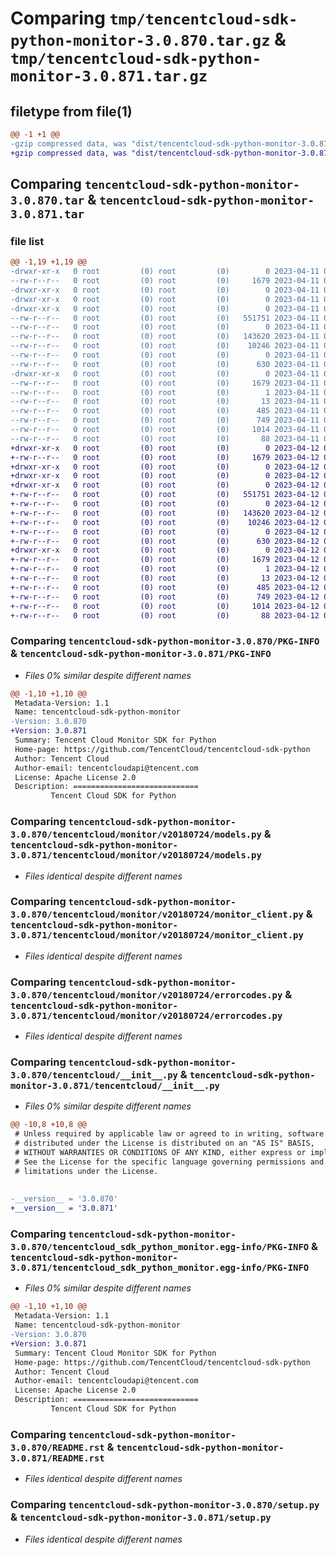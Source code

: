 # Comparing `tmp/tencentcloud-sdk-python-monitor-3.0.870.tar.gz` & `tmp/tencentcloud-sdk-python-monitor-3.0.871.tar.gz`

## filetype from file(1)

```diff
@@ -1 +1 @@
-gzip compressed data, was "dist/tencentcloud-sdk-python-monitor-3.0.870.tar", last modified: Tue Apr 11 03:43:17 2023, max compression
+gzip compressed data, was "dist/tencentcloud-sdk-python-monitor-3.0.871.tar", last modified: Wed Apr 12 00:36:10 2023, max compression
```

## Comparing `tencentcloud-sdk-python-monitor-3.0.870.tar` & `tencentcloud-sdk-python-monitor-3.0.871.tar`

### file list

```diff
@@ -1,19 +1,19 @@
-drwxr-xr-x   0 root         (0) root         (0)        0 2023-04-11 03:43:17.000000 tencentcloud-sdk-python-monitor-3.0.870/
--rw-r--r--   0 root         (0) root         (0)     1679 2023-04-11 03:43:17.000000 tencentcloud-sdk-python-monitor-3.0.870/PKG-INFO
-drwxr-xr-x   0 root         (0) root         (0)        0 2023-04-11 03:43:17.000000 tencentcloud-sdk-python-monitor-3.0.870/tencentcloud/
-drwxr-xr-x   0 root         (0) root         (0)        0 2023-04-11 03:43:17.000000 tencentcloud-sdk-python-monitor-3.0.870/tencentcloud/monitor/
-drwxr-xr-x   0 root         (0) root         (0)        0 2023-04-11 03:43:17.000000 tencentcloud-sdk-python-monitor-3.0.870/tencentcloud/monitor/v20180724/
--rw-r--r--   0 root         (0) root         (0)   551751 2023-04-11 03:43:17.000000 tencentcloud-sdk-python-monitor-3.0.870/tencentcloud/monitor/v20180724/models.py
--rw-r--r--   0 root         (0) root         (0)        0 2023-04-11 03:43:17.000000 tencentcloud-sdk-python-monitor-3.0.870/tencentcloud/monitor/v20180724/__init__.py
--rw-r--r--   0 root         (0) root         (0)   143620 2023-04-11 03:43:17.000000 tencentcloud-sdk-python-monitor-3.0.870/tencentcloud/monitor/v20180724/monitor_client.py
--rw-r--r--   0 root         (0) root         (0)    10246 2023-04-11 03:43:17.000000 tencentcloud-sdk-python-monitor-3.0.870/tencentcloud/monitor/v20180724/errorcodes.py
--rw-r--r--   0 root         (0) root         (0)        0 2023-04-11 03:43:17.000000 tencentcloud-sdk-python-monitor-3.0.870/tencentcloud/monitor/__init__.py
--rw-r--r--   0 root         (0) root         (0)      630 2023-04-11 03:43:17.000000 tencentcloud-sdk-python-monitor-3.0.870/tencentcloud/__init__.py
-drwxr-xr-x   0 root         (0) root         (0)        0 2023-04-11 03:43:17.000000 tencentcloud-sdk-python-monitor-3.0.870/tencentcloud_sdk_python_monitor.egg-info/
--rw-r--r--   0 root         (0) root         (0)     1679 2023-04-11 03:43:17.000000 tencentcloud-sdk-python-monitor-3.0.870/tencentcloud_sdk_python_monitor.egg-info/PKG-INFO
--rw-r--r--   0 root         (0) root         (0)        1 2023-04-11 03:43:17.000000 tencentcloud-sdk-python-monitor-3.0.870/tencentcloud_sdk_python_monitor.egg-info/dependency_links.txt
--rw-r--r--   0 root         (0) root         (0)       13 2023-04-11 03:43:17.000000 tencentcloud-sdk-python-monitor-3.0.870/tencentcloud_sdk_python_monitor.egg-info/top_level.txt
--rw-r--r--   0 root         (0) root         (0)      485 2023-04-11 03:43:17.000000 tencentcloud-sdk-python-monitor-3.0.870/tencentcloud_sdk_python_monitor.egg-info/SOURCES.txt
--rw-r--r--   0 root         (0) root         (0)      749 2023-04-11 03:43:17.000000 tencentcloud-sdk-python-monitor-3.0.870/README.rst
--rw-r--r--   0 root         (0) root         (0)     1014 2023-04-11 03:43:17.000000 tencentcloud-sdk-python-monitor-3.0.870/setup.py
--rw-r--r--   0 root         (0) root         (0)       88 2023-04-11 03:43:17.000000 tencentcloud-sdk-python-monitor-3.0.870/setup.cfg
+drwxr-xr-x   0 root         (0) root         (0)        0 2023-04-12 00:36:10.000000 tencentcloud-sdk-python-monitor-3.0.871/
+-rw-r--r--   0 root         (0) root         (0)     1679 2023-04-12 00:36:10.000000 tencentcloud-sdk-python-monitor-3.0.871/PKG-INFO
+drwxr-xr-x   0 root         (0) root         (0)        0 2023-04-12 00:36:10.000000 tencentcloud-sdk-python-monitor-3.0.871/tencentcloud/
+drwxr-xr-x   0 root         (0) root         (0)        0 2023-04-12 00:36:10.000000 tencentcloud-sdk-python-monitor-3.0.871/tencentcloud/monitor/
+drwxr-xr-x   0 root         (0) root         (0)        0 2023-04-12 00:36:10.000000 tencentcloud-sdk-python-monitor-3.0.871/tencentcloud/monitor/v20180724/
+-rw-r--r--   0 root         (0) root         (0)   551751 2023-04-12 00:36:10.000000 tencentcloud-sdk-python-monitor-3.0.871/tencentcloud/monitor/v20180724/models.py
+-rw-r--r--   0 root         (0) root         (0)        0 2023-04-12 00:36:10.000000 tencentcloud-sdk-python-monitor-3.0.871/tencentcloud/monitor/v20180724/__init__.py
+-rw-r--r--   0 root         (0) root         (0)   143620 2023-04-12 00:36:10.000000 tencentcloud-sdk-python-monitor-3.0.871/tencentcloud/monitor/v20180724/monitor_client.py
+-rw-r--r--   0 root         (0) root         (0)    10246 2023-04-12 00:36:10.000000 tencentcloud-sdk-python-monitor-3.0.871/tencentcloud/monitor/v20180724/errorcodes.py
+-rw-r--r--   0 root         (0) root         (0)        0 2023-04-12 00:36:10.000000 tencentcloud-sdk-python-monitor-3.0.871/tencentcloud/monitor/__init__.py
+-rw-r--r--   0 root         (0) root         (0)      630 2023-04-12 00:36:10.000000 tencentcloud-sdk-python-monitor-3.0.871/tencentcloud/__init__.py
+drwxr-xr-x   0 root         (0) root         (0)        0 2023-04-12 00:36:10.000000 tencentcloud-sdk-python-monitor-3.0.871/tencentcloud_sdk_python_monitor.egg-info/
+-rw-r--r--   0 root         (0) root         (0)     1679 2023-04-12 00:36:10.000000 tencentcloud-sdk-python-monitor-3.0.871/tencentcloud_sdk_python_monitor.egg-info/PKG-INFO
+-rw-r--r--   0 root         (0) root         (0)        1 2023-04-12 00:36:10.000000 tencentcloud-sdk-python-monitor-3.0.871/tencentcloud_sdk_python_monitor.egg-info/dependency_links.txt
+-rw-r--r--   0 root         (0) root         (0)       13 2023-04-12 00:36:10.000000 tencentcloud-sdk-python-monitor-3.0.871/tencentcloud_sdk_python_monitor.egg-info/top_level.txt
+-rw-r--r--   0 root         (0) root         (0)      485 2023-04-12 00:36:10.000000 tencentcloud-sdk-python-monitor-3.0.871/tencentcloud_sdk_python_monitor.egg-info/SOURCES.txt
+-rw-r--r--   0 root         (0) root         (0)      749 2023-04-12 00:36:10.000000 tencentcloud-sdk-python-monitor-3.0.871/README.rst
+-rw-r--r--   0 root         (0) root         (0)     1014 2023-04-12 00:36:10.000000 tencentcloud-sdk-python-monitor-3.0.871/setup.py
+-rw-r--r--   0 root         (0) root         (0)       88 2023-04-12 00:36:10.000000 tencentcloud-sdk-python-monitor-3.0.871/setup.cfg
```

### Comparing `tencentcloud-sdk-python-monitor-3.0.870/PKG-INFO` & `tencentcloud-sdk-python-monitor-3.0.871/PKG-INFO`

 * *Files 0% similar despite different names*

```diff
@@ -1,10 +1,10 @@
 Metadata-Version: 1.1
 Name: tencentcloud-sdk-python-monitor
-Version: 3.0.870
+Version: 3.0.871
 Summary: Tencent Cloud Monitor SDK for Python
 Home-page: https://github.com/TencentCloud/tencentcloud-sdk-python
 Author: Tencent Cloud
 Author-email: tencentcloudapi@tencent.com
 License: Apache License 2.0
 Description: ============================
         Tencent Cloud SDK for Python
```

### Comparing `tencentcloud-sdk-python-monitor-3.0.870/tencentcloud/monitor/v20180724/models.py` & `tencentcloud-sdk-python-monitor-3.0.871/tencentcloud/monitor/v20180724/models.py`

 * *Files identical despite different names*

### Comparing `tencentcloud-sdk-python-monitor-3.0.870/tencentcloud/monitor/v20180724/monitor_client.py` & `tencentcloud-sdk-python-monitor-3.0.871/tencentcloud/monitor/v20180724/monitor_client.py`

 * *Files identical despite different names*

### Comparing `tencentcloud-sdk-python-monitor-3.0.870/tencentcloud/monitor/v20180724/errorcodes.py` & `tencentcloud-sdk-python-monitor-3.0.871/tencentcloud/monitor/v20180724/errorcodes.py`

 * *Files identical despite different names*

### Comparing `tencentcloud-sdk-python-monitor-3.0.870/tencentcloud/__init__.py` & `tencentcloud-sdk-python-monitor-3.0.871/tencentcloud/__init__.py`

 * *Files 0% similar despite different names*

```diff
@@ -10,8 +10,8 @@
 # Unless required by applicable law or agreed to in writing, software
 # distributed under the License is distributed on an "AS IS" BASIS,
 # WITHOUT WARRANTIES OR CONDITIONS OF ANY KIND, either express or implied.
 # See the License for the specific language governing permissions and
 # limitations under the License.
 
 
-__version__ = '3.0.870'
+__version__ = '3.0.871'
```

### Comparing `tencentcloud-sdk-python-monitor-3.0.870/tencentcloud_sdk_python_monitor.egg-info/PKG-INFO` & `tencentcloud-sdk-python-monitor-3.0.871/tencentcloud_sdk_python_monitor.egg-info/PKG-INFO`

 * *Files 0% similar despite different names*

```diff
@@ -1,10 +1,10 @@
 Metadata-Version: 1.1
 Name: tencentcloud-sdk-python-monitor
-Version: 3.0.870
+Version: 3.0.871
 Summary: Tencent Cloud Monitor SDK for Python
 Home-page: https://github.com/TencentCloud/tencentcloud-sdk-python
 Author: Tencent Cloud
 Author-email: tencentcloudapi@tencent.com
 License: Apache License 2.0
 Description: ============================
         Tencent Cloud SDK for Python
```

### Comparing `tencentcloud-sdk-python-monitor-3.0.870/README.rst` & `tencentcloud-sdk-python-monitor-3.0.871/README.rst`

 * *Files identical despite different names*

### Comparing `tencentcloud-sdk-python-monitor-3.0.870/setup.py` & `tencentcloud-sdk-python-monitor-3.0.871/setup.py`

 * *Files identical despite different names*

